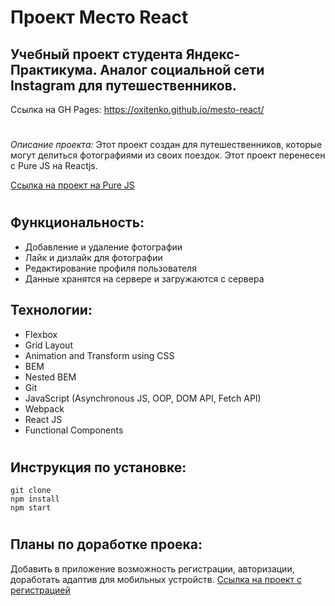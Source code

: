 # Проект Место React

## Учебный проект студента Яндекс-Практикума. Аналог социальной сети Instagram для путешественников.

Ссылка на GH Pages: https://oxitenko.github.io/mesto-react/ 

#

_Описание проекта:_ Этот проект создан для путешественников, которые могут делиться фотографиями из своих поездок. Этот проект перенесен с Pure JS на Reactjs. 

[Ссылка на проект на Pure JS](https://github.com/oxitenko/mesto)

#

## Функциональность:

- Добавление и удаление фотографии 
- Лайк и дизлайк для фотографии 
- Редактирование профиля пользователя 
- Данные хранятся на сервере и загружаются с сервера 

 ## Технологии:
 
- Flexbox
- Grid Layout
- Animation and Transform using CSS
- BEM 
- Nested BEM
- Git
- JavaScript (Asynchronous JS, OOP, DOM API, Fetch API) 
- Webpack
- React JS
- Functional Components

#

## Инструкция по установке: 

```
git clone
npm install
npm start

```
#

## Планы по доработке проека: 
Добавить в приложение возможность регистрации, авторизации, доработать адаптив для мобильных устройств. [Ссылка на проект с регистрацией](https://github.com/oxitenko/react-mesto-auth)
